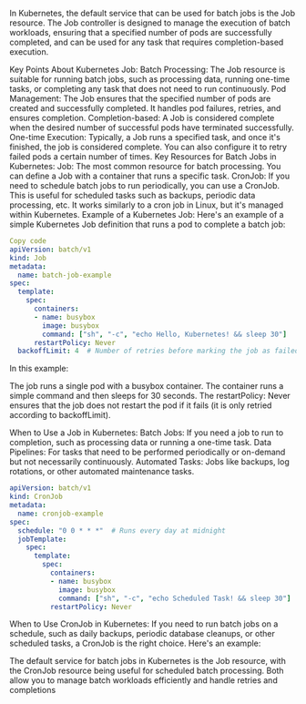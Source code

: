 In Kubernetes, the default service that can be used for batch jobs is the Job resource. The Job controller is designed to manage the execution of batch workloads, ensuring that a specified number of pods are successfully completed, and can be used for any task that requires completion-based execution.

Key Points About Kubernetes Job:
Batch Processing: The Job resource is suitable for running batch jobs, such as processing data, running one-time tasks, or completing any task that does not need to run continuously.
Pod Management: The Job ensures that the specified number of pods are created and successfully completed. It handles pod failures, retries, and ensures completion.
Completion-based: A Job is considered complete when the desired number of successful pods have terminated successfully.
One-time Execution: Typically, a Job runs a specified task, and once it's finished, the job is considered complete. You can also configure it to retry failed pods a certain number of times.
Key Resources for Batch Jobs in Kubernetes:
Job:
The most common resource for batch processing.
You can define a Job with a container that runs a specific task.
CronJob:
If you need to schedule batch jobs to run periodically, you can use a CronJob. This is useful for scheduled tasks such as backups, periodic data processing, etc.
It works similarly to a cron job in Linux, but it's managed within Kubernetes.
Example of a Kubernetes Job:
Here's an example of a simple Kubernetes Job definition that runs a pod to complete a batch job:

```yaml
Copy code
apiVersion: batch/v1
kind: Job
metadata:
  name: batch-job-example
spec:
  template:
    spec:
      containers:
      - name: busybox
        image: busybox
        command: ["sh", "-c", "echo Hello, Kubernetes! && sleep 30"]
      restartPolicy: Never
  backoffLimit: 4  # Number of retries before marking the job as failed

```
In this example:

The job runs a single pod with a busybox container.
The container runs a simple command and then sleeps for 30 seconds.
The restartPolicy: Never ensures that the job does not restart the pod if it fails (it is only retried according to backoffLimit).



When to Use a Job in Kubernetes:
Batch Jobs: If you need a job to run to completion, such as processing data or running a one-time task.
Data Pipelines: For tasks that need to be performed periodically or on-demand but not necessarily continuously.
Automated Tasks: Jobs like backups, log rotations, or other automated maintenance tasks.
```yaml
apiVersion: batch/v1
kind: CronJob
metadata:
  name: cronjob-example
spec:
  schedule: "0 0 * * *"  # Runs every day at midnight
  jobTemplate:
    spec:
      template:
        spec:
          containers:
          - name: busybox
            image: busybox
            command: ["sh", "-c", "echo Scheduled Task! && sleep 30"]
          restartPolicy: Never

```






When to Use CronJob in Kubernetes:
If you need to run batch jobs on a schedule, such as daily backups, periodic database cleanups, or other scheduled tasks, a CronJob is the right choice. Here's an example:

The default service for batch jobs in Kubernetes is the Job resource, with the CronJob resource being useful for scheduled batch processing. 
Both allow you to manage batch workloads efficiently and handle retries and completions


